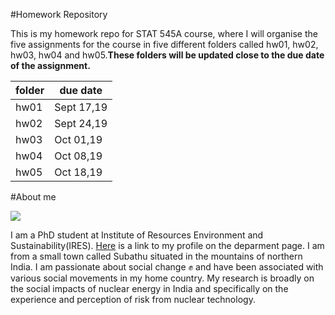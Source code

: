 #Homework Repository

This is my homework repo for STAT 545A course, where I will organise the five assignments for the course in five different folders called hw01, hw02, hw03, hw04 and hw05.**These folders will be updated close to the due date of the assignment.** 

   **folder**      | **due date** 
 ------------------|--------------
 hw01 |  Sept 17,19  
 hw02 |  Sept 24,19  
 hw03 |  Oct  01,19  
 hw04 |  Oct  08,19  
 hw05 |  Oct  18,19  

#About me

![ ](http://ires.ubc.ca/files/2019/01/cropped-36035061_10216260234794031_7889095271886356480_o.jpg)

I am a PhD student at Institute of Resources Environment and Sustainability(IRES). [Here](http://ires.ubc.ca/person/prerna-gupta/) is a link to my profile on the deparment page. I am from a small town called Subathu situated in the mountains of northern India. I am passionate about social change :fist: and have been associated with various social movements in my home country. My research is broadly on the social impacts of nuclear energy in India and specifically on the experience and perception of risk from nuclear technology.  